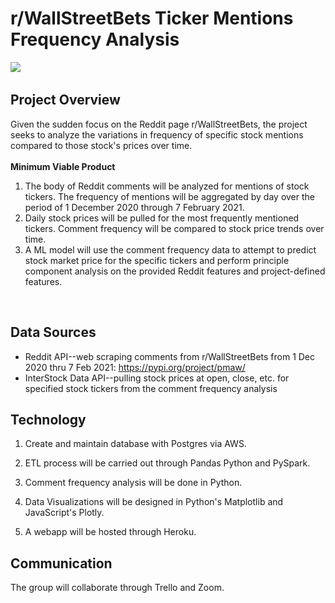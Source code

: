 # r/WallStreetBets Ticker Mentions Frequency Analysis
![](https://github.com/alainacox/Final_Project_WSB/blob/main/team%20(2).jpg)
​
## Project Overview

Given the sudden focus on the Reddit page r/WallStreetBets, the project seeks to analyze the variations in frequency of specific stock mentions compared to those stock's prices over time. <br /> <br />
**Minimum Viable Product**
<ol>
    <li> The body of Reddit comments will be analyzed for mentions of stock tickers. The frequency of mentions will be aggregated by day over the period of 1 December 2020 through 7 February 2021.</li>
    <li> Daily stock prices will be pulled for the most frequently mentioned tickers. Comment frequency will be compared to stock price trends over time.</li>
    <li> A ML model will use the comment frequency data to attempt to predict stock market price for the specific tickers and perform principle component analysis on the provided Reddit features and project-defined features. </li>
</ol> 
​

## Data Sources

- Reddit API--web scraping comments from r/WallStreetBets from 1 Dec 2020 thru 7 Feb 2021: https://pypi.org/project/pmaw/
- InterStock Data API--pulling stock prices at open, close, etc. for specified stock tickers from the comment frequency analysis
​
## Technology

1. Create and maintain database with Postgres via AWS.

2. ETL process will be carried out through Pandas Python and PySpark. 

3. Comment frequency analysis will be done in Python. 

4. Data Visualizations will be designed in Python's Matplotlib and JavaScript's Plotly.

5. A webapp will be hosted through Heroku.
​
## Communication

The group will collaborate through Trello and Zoom. 
